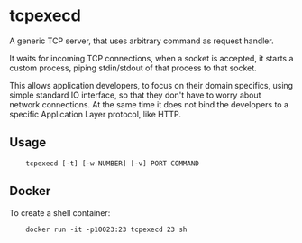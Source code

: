 # tcpexecd

A generic TCP server, that uses arbitrary command as request handler.

It waits for incoming TCP connections, when a socket is accepted,
it starts a custom process, piping stdin/stdout of that process to that socket.

This allows application developers, to focus on their domain specifics,
using simple standard IO interface, so that they don't have
to worry about network connections. At the same time it does not bind
the developers to a specific Application Layer protocol, like HTTP.

## Usage

```
    tcpexecd [-t] [-w NUMBER] [-v] PORT COMMAND
```

## Docker

To create a shell container:
```
    docker run -it -p10023:23 tcpexecd 23 sh
```
